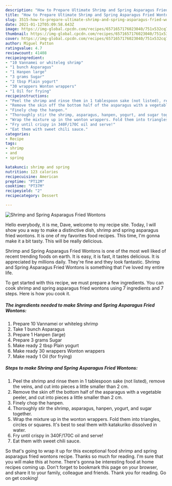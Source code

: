 ```yaml
---
description: "How to Prepare Ultimate Shrimp and Spring Asparagus Fried Wontons"
title: "How to Prepare Ultimate Shrimp and Spring Asparagus Fried Wontons"
slug: 3515-how-to-prepare-ultimate-shrimp-and-spring-asparagus-fried-wontons
date: 2021-01-12T05:09:58.643Z
image: https://img-global.cpcdn.com/recipes/6571657176023040/751x532cq70/shrimp-and-spring-asparagus-fried-wontons-recipe-main-photo.jpg
thumbnail: https://img-global.cpcdn.com/recipes/6571657176023040/751x532cq70/shrimp-and-spring-asparagus-fried-wontons-recipe-main-photo.jpg
cover: https://img-global.cpcdn.com/recipes/6571657176023040/751x532cq70/shrimp-and-spring-asparagus-fried-wontons-recipe-main-photo.jpg
author: Miguel Patton
ratingvalue: 4.7
reviewcount: 41408
recipeingredient:
- "10 Vannamei or whiteleg shrimp"
- "1 bunch Asparagus"
- "1 Hanpen large"
- "3 grams Sugar"
- "2 tbsp Plain yogurt"
- "30 wrappers Wonton wrappers"
- "1 Oil for frying"
recipeinstructions:
- "Peel the shrimp and rinse them in 1 tablespoon sake (not listed), remove the veins, and cut into pieces a little smaller than 2 cm."
- "Remove the skin off the bottom half of the asparagus with a vegetable peeler, and cut into pieces a little smaller than 2 cm."
- "Finely chop the hanpen."
- "Thoroughly stir the shrimp, asparagus, hanpen, yogurt, and sugar together."
- "Wrap the mixture up in the wonton wrappers. Fold them into triangles, circles or squares. It&#39;s best to seal them with katakuriko dissolved in water."
- "Fry until crispy in 340F/170C oil and serve!"
- "Eat them with sweet chili sauce."
categories:
- Recipe
tags:
- shrimp
- and
- spring

katakunci: shrimp and spring 
nutrition: 123 calories
recipecuisine: American
preptime: "PT12M"
cooktime: "PT37M"
recipeyield: "2"
recipecategory: Dessert

---
```



![Shrimp and Spring Asparagus Fried Wontons](https://img-global.cpcdn.com/recipes/6571657176023040/751x532cq70/shrimp-and-spring-asparagus-fried-wontons-recipe-main-photo.jpg)

Hello everybody, it is me, Dave, welcome to my recipe site. Today, I will show you a way to make a distinctive dish, shrimp and spring asparagus fried wontons. It is one of my favorites food recipes. This time, I'm gonna make it a bit tasty. This will be really delicious.



Shrimp and Spring Asparagus Fried Wontons is one of the most well liked of recent trending foods on earth. It is easy, it is fast, it tastes delicious. It is appreciated by millions daily. They're fine and they look fantastic. Shrimp and Spring Asparagus Fried Wontons is something that I've loved my entire life.


To get started with this recipe, we must prepare a few ingredients. You can cook shrimp and spring asparagus fried wontons using 7 ingredients and 7 steps. Here is how you cook it.

<!--inarticleads1-->

##### The ingredients needed to make Shrimp and Spring Asparagus Fried Wontons:

1. Prepare 10 Vannamei or whiteleg shrimp
1. Take 1 bunch Asparagus
1. Prepare 1 Hanpen (large)
1. Prepare 3 grams Sugar
1. Make ready 2 tbsp Plain yogurt
1. Make ready 30 wrappers Wonton wrappers
1. Make ready 1 Oil (for frying)




<!--inarticleads2-->

##### Steps to make Shrimp and Spring Asparagus Fried Wontons:

1. Peel the shrimp and rinse them in 1 tablespoon sake (not listed), remove the veins, and cut into pieces a little smaller than 2 cm.
1. Remove the skin off the bottom half of the asparagus with a vegetable peeler, and cut into pieces a little smaller than 2 cm.
1. Finely chop the hanpen.
1. Thoroughly stir the shrimp, asparagus, hanpen, yogurt, and sugar together.
1. Wrap the mixture up in the wonton wrappers. Fold them into triangles, circles or squares. It&#39;s best to seal them with katakuriko dissolved in water.
1. Fry until crispy in 340F/170C oil and serve!
1. Eat them with sweet chili sauce.




So that's going to wrap it up for this exceptional food shrimp and spring asparagus fried wontons recipe. Thanks so much for reading. I'm sure that you will make this at home. There's gonna be interesting food at home recipes coming up. Don't forget to bookmark this page on your browser, and share it to your family, colleague and friends. Thank you for reading. Go on get cooking!
